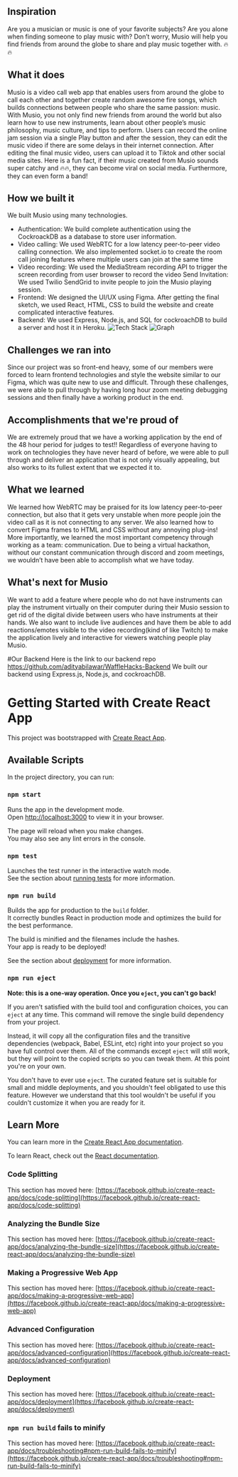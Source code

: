 ## Inspiration
Are you a musician or music is one of your favorite subjects? Are you alone when finding someone to play music with? Don’t worry, Musio will help you find friends from around the globe to share and play music together with. 🔥🔥

## What it does
Musio is a video call web app that enables users from around the globe to call each other and together create random awesome fire songs, which builds connections between people who share the same passion: music. With Musio, you not only find new friends from around the world but also learn how to use new instruments, learn about other people’s music philosophy, music culture, and tips to perform. Users can record the online jam session via a single Play button and after the session, they can edit the music video if there are some delays in their internet connection. After editing the final music video, users can upload it to Tiktok and other social media sites. Here is a fun fact, if their music created from Musio sounds super catchy and 🔥🔥, they can become viral on social media. Furthermore, they can even form a band!
## How we built it
We built Musio using many technologies. 
- Authentication: We build complete authentication using the CockroackDB as a database to store user information. 
- Video calling: We used WebRTC for a low latency peer-to-peer video calling connection. We also implemented socket.io to create the room call joining features where multiple users can join at the same time 
- Video recording: We used the MediaStream recording API to trigger the screen recording from user browser to record the video
Send Invitation: We used Twilio SendGrid to invite people to join the Musio playing session.
- Frontend: We designed the UI/UX using Figma. After getting the final sketch, we used React, HTML, CSS to build the website and create complicated interactive features. 
- Backend: We used Express, Node.js, and SQL for cockroachDB to build a server and host it in Heroku.
![Tech Stack](https://media.discordapp.net/attachments/987884033381896203/988093722145226762/graph.png)
![Graph](https://cdn.discordapp.com/attachments/987884033381896203/988093722459770880/tech-stack.PNG)

## Challenges we ran into
Since our project was so front-end heavy, some of our members were forced to learn frontend technologies and style the website similar to our Figma, which was quite new to use and difficult. Through these challenges, we were able to pull through by having long hour zoom meeting debugging sessions and then finally have a working product in the end.

## Accomplishments that we're proud of
We are extremely proud that we have a working application by the end of the 48 hour period for judges to test!! Regardless of everyone having to work on technologies they have never heard of before, we were able to pull through and deliver an application that is not only visually appealing, but also works to its fullest extent that we expected it to.

## What we learned
We learned how WebRTC may be praised for its low latency peer-to-peer connection, but also that it gets very unstable when more people join the video call as it is not connecting to any server. We also learned how to convert Figma frames to HTML and CSS without any annoying plug-ins! More importantly, we learned the most important competency through working as a team: communication. Due to being a virtual hackathon, without our constant communication through discord and zoom meetings, we wouldn’t have been able to accomplish what we have today. 

## What's next for Musio
We want to add a feature where people who do not have instruments can play the instrument virtually on their computer during their Musio session to get rid of the digital divide between users who have instruments at their hands. We also want to include live audiences and have them be able to add reactions/emotes visible to the video recording(kind of like Twitch) to make the application lively and interactive for viewers watching people play Musio.

#Our Backend
Here is the link to our backend repo https://github.com/adityabilawar/WaffleHacks-Backend 
We built our backend using Express.js, Node.js, and cockroachDB.

# Getting Started with Create React App

This project was bootstrapped with [Create React App](https://github.com/facebook/create-react-app).

## Available Scripts

In the project directory, you can run:

### `npm start`

Runs the app in the development mode.\
Open [http://localhost:3000](http://localhost:3000) to view it in your browser.

The page will reload when you make changes.\
You may also see any lint errors in the console.

### `npm test`

Launches the test runner in the interactive watch mode.\
See the section about [running tests](https://facebook.github.io/create-react-app/docs/running-tests) for more information.

### `npm run build`

Builds the app for production to the `build` folder.\
It correctly bundles React in production mode and optimizes the build for the best performance.

The build is minified and the filenames include the hashes.\
Your app is ready to be deployed!

See the section about [deployment](https://facebook.github.io/create-react-app/docs/deployment) for more information.

### `npm run eject`

**Note: this is a one-way operation. Once you `eject`, you can't go back!**

If you aren't satisfied with the build tool and configuration choices, you can `eject` at any time. This command will remove the single build dependency from your project.

Instead, it will copy all the configuration files and the transitive dependencies (webpack, Babel, ESLint, etc) right into your project so you have full control over them. All of the commands except `eject` will still work, but they will point to the copied scripts so you can tweak them. At this point you're on your own.

You don't have to ever use `eject`. The curated feature set is suitable for small and middle deployments, and you shouldn't feel obligated to use this feature. However we understand that this tool wouldn't be useful if you couldn't customize it when you are ready for it.

## Learn More

You can learn more in the [Create React App documentation](https://facebook.github.io/create-react-app/docs/getting-started).

To learn React, check out the [React documentation](https://reactjs.org/).

### Code Splitting

This section has moved here: [https://facebook.github.io/create-react-app/docs/code-splitting](https://facebook.github.io/create-react-app/docs/code-splitting)

### Analyzing the Bundle Size

This section has moved here: [https://facebook.github.io/create-react-app/docs/analyzing-the-bundle-size](https://facebook.github.io/create-react-app/docs/analyzing-the-bundle-size)

### Making a Progressive Web App

This section has moved here: [https://facebook.github.io/create-react-app/docs/making-a-progressive-web-app](https://facebook.github.io/create-react-app/docs/making-a-progressive-web-app)

### Advanced Configuration

This section has moved here: [https://facebook.github.io/create-react-app/docs/advanced-configuration](https://facebook.github.io/create-react-app/docs/advanced-configuration)

### Deployment

This section has moved here: [https://facebook.github.io/create-react-app/docs/deployment](https://facebook.github.io/create-react-app/docs/deployment)

### `npm run build` fails to minify

This section has moved here: [https://facebook.github.io/create-react-app/docs/troubleshooting#npm-run-build-fails-to-minify](https://facebook.github.io/create-react-app/docs/troubleshooting#npm-run-build-fails-to-minify)
